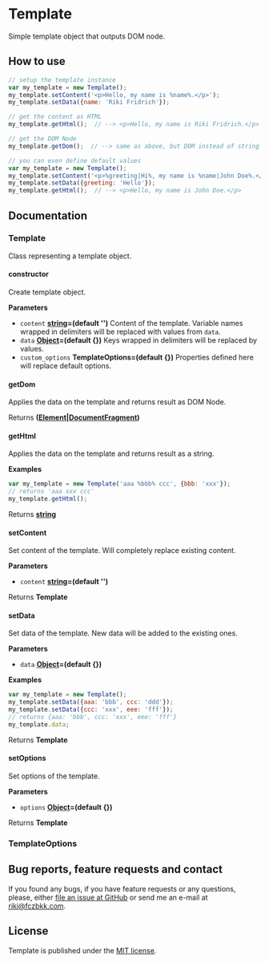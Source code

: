 # Template

Simple template object that outputs DOM node.

## How to use

```javascript
// setup the template instance
var my_template = new Template();
my_template.setContent('<p>Hello, my name is %name%.</p>');
my_template.setData({name: 'Riki Fridrich'});

// get the content as HTML
my_template.getHtml();  // --> <p>Hello, my name is Riki Fridrich.</p>

// get the DOM Node
my_template.getDom();  // --> same as above, but DOM instead of string

// you can even define default values
var my_template = new Template();
my_template.setContent('<p>%greeting|Hi%, my name is %name|John Doe%.</p>');
my_template.setData({greeting: 'Hello'});
my_template.getHtml();  // --> <p>Hello, my name is John Doe.</p>
```

## Documentation

### Template

Class representing a template object.

#### constructor

Create template object.

**Parameters**

-   `content` **[string](https://developer.mozilla.org/en-US/docs/Web/JavaScript/Reference/Global_Objects/String)=(default '')** Content of the template. Variable names wrapped in delimiters will be replaced with values from `data`.
-   `data` **[Object](https://developer.mozilla.org/en-US/docs/Web/JavaScript/Reference/Global_Objects/Object)=(default {})** Keys wrapped in delimiters will be replaced by values.
-   `custom_options` **TemplateOptions=(default {})** Properties defined here will replace default options.

#### getDom

Applies the data on the template and returns result as DOM Node.

Returns **([Element](https://developer.mozilla.org/en-US/docs/Web/API/Element)\|[DocumentFragment](https://developer.mozilla.org/en-US/docs/Web/API/DocumentFragment))** 

#### getHtml

Applies the data on the template and returns result as a string.

**Examples**

```javascript
var my_template = new Template('aaa %bbb% ccc', {bbb: 'xxx'});
// returns 'aaa xxx ccc'
my_template.getHtml();
```

Returns **[string](https://developer.mozilla.org/en-US/docs/Web/JavaScript/Reference/Global_Objects/String)** 

#### setContent

Set content of the template. Will completely replace existing content.

**Parameters**

-   `content` **[string](https://developer.mozilla.org/en-US/docs/Web/JavaScript/Reference/Global_Objects/String)=(default '')** 

Returns **Template** 

#### setData

Set data of the template. New data will be added to the existing ones.

**Parameters**

-   `data` **[Object](https://developer.mozilla.org/en-US/docs/Web/JavaScript/Reference/Global_Objects/Object)=(default {})** 

**Examples**

```javascript
var my_template = new Template();
my_template.setData({aaa: 'bbb', ccc: 'ddd'});
my_template.setData({ccc: 'xxx', eee: 'fff'});
// returns {aaa: 'bbb', ccc: 'xxx', eee: 'fff'}
my_template.data;
```

Returns **Template** 

#### setOptions

Set options of the template.

**Parameters**

-   `options` **[Object](https://developer.mozilla.org/en-US/docs/Web/JavaScript/Reference/Global_Objects/Object)=(default {})** 

Returns **Template** 

### TemplateOptions

## Bug reports, feature requests and contact

If you found any bugs, if you have feature requests or any questions, please, either [file an issue at GitHub](https://github.com/fczbkk/template/issues) or send me an e-mail at <a href="mailto:riki@fczbkk.com">riki@fczbkk.com</a>.

## License

Template is published under the [MIT license](https://github.com/fczbkk/template/blob/master/LICENSE).
